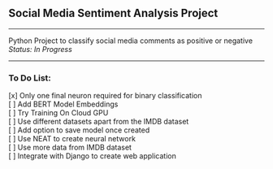 ## Social Media Sentiment Analysis Project
---
Python Project to classify social media comments as positive or negative 
*Status: In Progress*

---
### To Do List:
[x] Only one final neuron required for binary classification \
[ ] Add BERT Model Embeddings \
[ ] Try Training On Cloud GPU \
[ ] Use different datasets apart from the IMDB dataset \
[ ] Add option to save model once created \
[ ] Use NEAT to create neural network \
[ ] Use more data from IMDB dataset \
[ ] Integrate with Django to create web application 